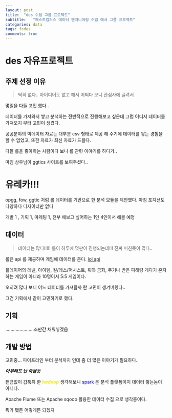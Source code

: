 ```yaml
---
layout: post
title:  "des 수업 그룹 프로젝트"
subtitle:   "패스트캠퍼스 데이터 엔지니어링 수업 에서 그룹 프로젝트"
categories: data
tags: fcdes
comments: true
---
```

# des 자유프로젝트

## 주제 선정 이유

> 딱히 없다.. 아이디어도 없고 해서 어쩌다 보니 관심사에 끌려서

몇일을 다들 고민 했다..

데이터를 가져와서 쌓고 분석하는 전반적으로 진행해보고 싶은데 그럼 어디서 데이터를 가져오지 부터 고민이 생겼다.

공공분야의 빅데이터 자료는 대부분 csv 형태로 제공 해 주기에 데이터를 쌓는 경험을 할 수 없었고, 또한 자료가 최신 자료가 드믈다.

다들 롤을 좋아하는 사람이다 보니 롤 관련 이야기를 하다가..

마침 상우님이 ggtics 사이트를 보여주셨다..

# 유레카!!!

opgg, fow, ggtic 처럼 롤 데이터를 기반으로 한 분석 모듈을 제안했다.
마침 포지션도 다양하다 디자이너만 없다

개발 1 , 기획 1, 마케팅 1, 전부 해보고 싶어하는 1인 4인이서 해볼 예정

## 데이터
>데이터는 많다!!!!! 롤이 하루에 몇판이 진행되는데!!! 진짜 미친듯이 많다..

롤은 api 를 제공하며 게임에 데이터를 준다.
[lol api](https://developer.riotgames.com/)

플레이어의 레벨, 아이템, 킬/데스/어시스트, 획득 금화, 주거나 받은 피해량
게다가 혼자 하는 게임이 아니라 10명이서 5:5 게임이다.

오히려 많다 보니 어느 데이터를 가져올까 란 고민이 생겨버렸다..

그건 기획에서 같이 고민하기로 했다.



## 기획
......................조만간 채워넣겠음



## 개발 방법
고민중...
파이프라인 부터 분석까지 인데 좀 더 많은 이야기가 필요하다..

***아무래도 난 죽을듯***

뜬금없이 갑툭튀 한 ***<span style="color:#f2ef10">hadoop</span>*** 생각해보니 <span style="color:blue">spark</span> 은 분석 플랫폼이지 데이터 쌓는놈이 아니다.

Apache Flume 또는 Apache sqoop 활용한 데이터 수집 으로 생각중이다.

뭐가 됐든 어떻게든 되겠지
